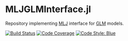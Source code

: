 # MLJGLMInterface.jl

Repository implementing [MLJ](https://alan-turing-institute.github.io/MLJ.jl/dev/) interface for 
[GLM](https://github.com/JuliaStats/GLM.jl) models.


[![Build Status](https://github.com/JuliaAI/MLJGLMInterface.jl/workflows/CI/badge.svg)](https://github.com/JuliaAI/MLJGLMInterface.jl/actions)
[![Code Coverage](https://codecov.io/gh/JuliaAI/MLJGLMInterface.jl/branch/master/graphs/badge.svg?branch=master)](hhttps://codecov.io/github/JuliaAI/MLJGLMInterface.jl?branch=master)
[![Code Style: Blue](https://img.shields.io/badge/code%20style-blue-4495d1.svg)](https://github.com/invenia/BlueStyle)
